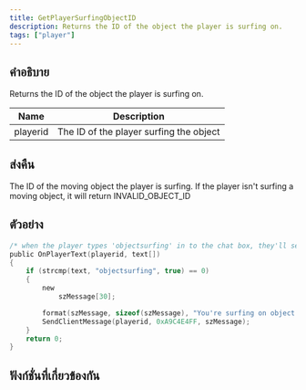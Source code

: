 ```yaml
---
title: GetPlayerSurfingObjectID
description: Returns the ID of the object the player is surfing on.
tags: ["player"]
---
```


## คำอธิบาย

Returns the ID of the object the player is surfing on.

| Name     | Description                             |
| -------- | --------------------------------------- |
| playerid | The ID of the player surfing the object |

## ส่งคืน

The ID of the moving object the player is surfing. If the player isn't surfing a moving object, it will return INVALID_OBJECT_ID

## ตัวอย่าง

```c
/* when the player types 'objectsurfing' in to the chat box, they'll see this.*/
public OnPlayerText(playerid, text[])
{
    if (strcmp(text, "objectsurfing", true) == 0)
    {
        new
            szMessage[30];

        format(szMessage, sizeof(szMessage), "You're surfing on object #%d.", GetPlayerSurfingObjectID(playerid));
        SendClientMessage(playerid, 0xA9C4E4FF, szMessage);
    }
    return 0;
}
```

## ฟังก์ชั่นที่เกี่ยวข้องกัน

